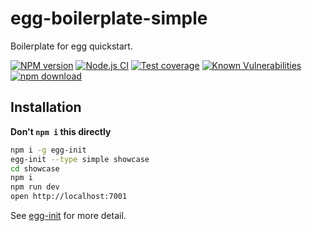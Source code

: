 # egg-boilerplate-simple

Boilerplate for egg quickstart.

[![NPM version][npm-image]][npm-url]
[![Node.js CI](https://github.com/eggjs/egg-boilerplate-simple/actions/workflows/nodejs.yml/badge.svg)](https://github.com/eggjs/egg-boilerplate-simple/actions/workflows/nodejs.yml)
[![Test coverage][codecov-image]][codecov-url]
[![Known Vulnerabilities][snyk-image]][snyk-url]
[![npm download][download-image]][download-url]

[npm-image]: https://img.shields.io/npm/v/egg-boilerplate-simple.svg?style=flat-square
[npm-url]: https://npmjs.org/package/egg-boilerplate-simple
[codecov-image]: https://img.shields.io/codecov/c/github/eggjs/egg-boilerplate-simple.svg?style=flat-square
[codecov-url]: https://codecov.io/gh/eggjs/egg-boilerplate-simple
[snyk-image]: https://snyk.io/test/npm/egg-boilerplate-simple/badge.svg?style=flat-square
[snyk-url]: https://snyk.io/test/npm/egg-boilerplate-simple
[download-image]: https://img.shields.io/npm/dm/egg-boilerplate-simple.svg?style=flat-square
[download-url]: https://npmjs.org/package/egg-boilerplate-simple

## Installation

**Don't `npm i` this directly**

```bash
npm i -g egg-init
egg-init --type simple showcase
cd showcase
npm i
npm run dev
open http://localhost:7001
```

See [egg-init](https://github.com/eggjs/egg-init) for more detail.
